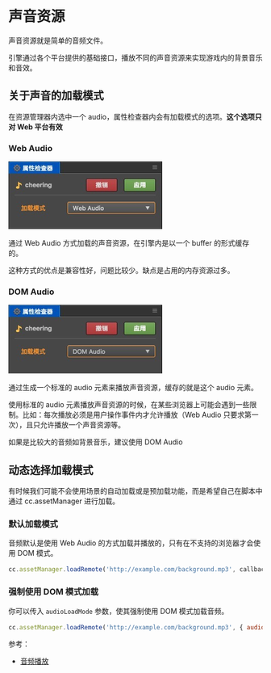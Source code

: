 # 声音资源

声音资源就是简单的音频文件。

引擎通过各个平台提供的基础接口，播放不同的声音资源来实现游戏内的背景音乐和音效。

## 关于声音的加载模式

在资源管理器内选中一个 audio，属性检查器内会有加载模式的选项。**这个选项只对 Web 平台有效**

### Web Audio

![web_audio.png](atlas/web_audio.png)

通过 Web Audio 方式加载的声音资源，在引擎内是以一个 buffer 的形式缓存的。

这种方式的优点是兼容性好，问题比较少。缺点是占用的内存资源过多。

### DOM Audio

![dom_audio.png](atlas/dom_audio.png)

通过生成一个标准的 audio 元素来播放声音资源，缓存的就是这个 audio 元素。

使用标准的 audio 元素播放声音资源的时候，在某些浏览器上可能会遇到一些限制。比如：每次播放必须是用户操作事件内才允许播放（Web Audio 只要求第一次），且只允许播放一个声音资源等。

如果是比较大的音频如背景音乐，建议使用 DOM Audio

## 动态选择加载模式

有时候我们可能不会使用场景的自动加载或是预加载功能，而是希望自己在脚本中通过 cc.assetManager 进行加载。

### 默认加载模式

音频默认是使用 Web Audio 的方式加载并播放的，只有在不支持的浏览器才会使用 DOM 模式。

```js
cc.assetManager.loadRemote('http://example.com/background.mp3', callback);
```

### 强制使用 DOM 模式加载

你可以传入 `audioLoadMode` 参数，使其强制使用 DOM 模式加载音频。

```js
cc.assetManager.loadRemote('http://example.com/background.mp3', { audioLoadMode: cc.AudioClip.LoadMode.DOM_AUDIO }, callback);
```

参考：

- [音频播放](../audio/audio.md)